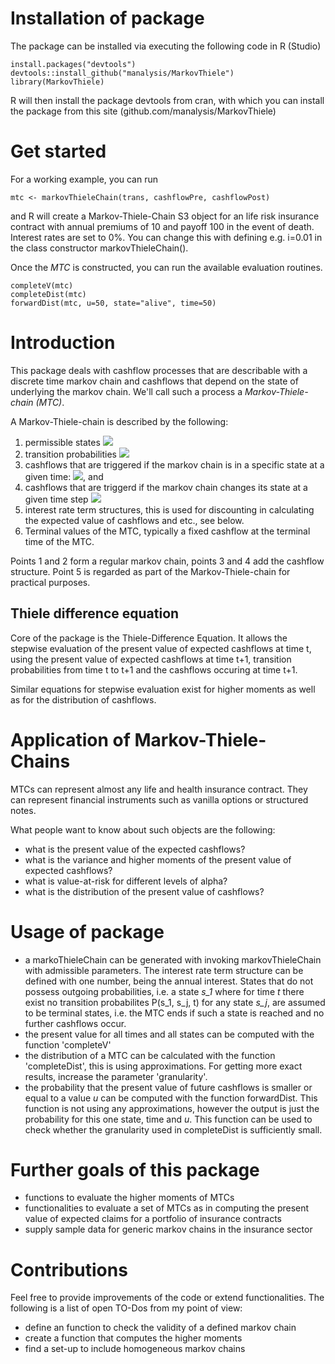 # Installation of package
The package can be installed via executing the following code in R (Studio)

    install.packages("devtools")
    devtools::install_github("manalysis/MarkovThiele")
    library(MarkovThiele)
    
R will then install the package devtools from cran, with which you can install the package from this site (github.com/manalysis/MarkovThiele)


# Get started
For a working example, you can run

    mtc <- markovThieleChain(trans, cashflowPre, cashflowPost)

and R will create a Markov-Thiele-Chain S3 object for an life risk insurance contract with annual premiums of 10 and payoff 100 in the event of death. Interest rates are set to 0%. You can change this with defining e.g. i=0.01 in the class constructor markovThieleChain().

Once the *MTC* is constructed, you can run the available evaluation routines. 

    completeV(mtc)
    completeDist(mtc)
    forwardDist(mtc, u=50, state="alive", time=50)

# Introduction
This package deals with cashflow processes that are describable with a discrete time markov chain and cashflows that depend on the state of underlying the markov chain. We'll call such a process a *Markov-Thiele-chain (MTC)*.


A Markov-Thiele-chain is described by the following:
1. permissible states  <img src="https://render.githubusercontent.com/render/math?math=s_1, s_2, s_3, ..., s_n">
2. transition probabilities <img src="https://render.githubusercontent.com/render/math?math=P(s_i, s_j, t)">
3. cashflows that are triggered if the markov chain is in a specific state at a given time: <img src="https://render.githubusercontent.com/render/math?math=\text{payoffPre}(s_i, t)">, and 
4. cashflows that are triggerd if the markov chain changes its state at a given time step <img src="https://render.githubusercontent.com/render/math?math=\text{payoffPost}(s_i, s_j, t)">
5. interest rate term structures, this is used for discounting in calculating the expected value of cashflows and etc., see below.
6. Terminal values of the MTC, typically a fixed cashflow at the terminal time of the MTC.

Points 1 and 2 form a regular markov chain, points 3 and 4 add the cashflow structure. Point 5 is regarded as part of the Markov-Thiele-chain for practical purposes. 

## Thiele difference equation
Core of the package is the Thiele-Difference Equation. It allows the stepwise evaluation of the present value of expected cashflows at time t, using the present value of expected cashflows at time t+1, transition probabilities from time t to t+1 and the cashflows occuring at time t+1.

Similar equations for stepwise evaluation exist for higher moments as well as for the distribution of cashflows.

# Application of Markov-Thiele-Chains

MTCs can represent almost any life and health insurance contract. They can represent financial instruments such as vanilla options or structured notes. 

What people want to know about such objects are the following:
- what is the present value of the expected cashflows?
- what is the variance and higher moments of the present value of expected cashflows?
- what is value-at-risk for different levels of alpha?
- what is the distribution of the present value of cashflows?

# Usage of package

- a markoThieleChain can be generated with invoking markovThieleChain with admissible parameters. The interest rate term structure can be defined with one number, being the annual interest. States that do not possess outgoing probabilities, i.e. a state *s_1* where for time *t* there exist no transition probabilites P(s_1, s_j, t) for any state *s_j*, are assumed to be terminal states, i.e. the MTC ends if such a state is reached and no further cashflows occur.
- the present value for all times and all states can be computed with the function 'completeV'
- the distribution of a MTC can be calculated with the function 'completeDist', this is using approximations. For getting more exact results, increase the parameter 'granularity'.
- the probability that the present value of future cashflows is smaller or equal to a value *u* can be computed with the function forwardDist. This function is not using any approximations, however the output is just the probability for this one state, time and *u*. This function can be used to check whether the granularity used in completeDist is sufficiently small.


# Further goals of this package
- functions to evaluate the higher moments of MTCs
- functionalities to evaluate a set of MTCs as in computing the present value of expected claims for a portfolio of insurance contracts
- supply sample data for generic markov chains in the insurance sector

# Contributions 
Feel free to provide improvements of the code or extend functionalities. The following is a list of open TO-Dos from my point of view:
- define an function to check the validity of a defined markov chain
- create a function that computes the higher moments
- find a set-up to include homogeneous markov chains

